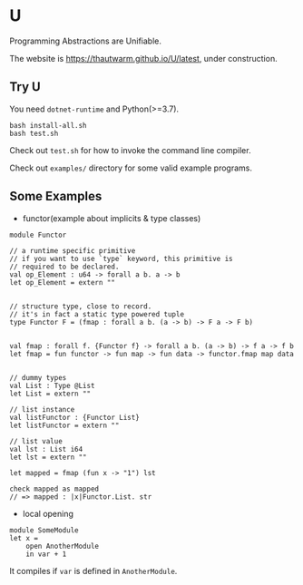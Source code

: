 # U

Programming Abstractions are Unifiable.

The website is https://thautwarm.github.io/U/latest, under construction.

## Try U

You need `dotnet-runtime` and Python(>=3.7).

```
bash install-all.sh
bash test.sh
```

Check out `test.sh` for how to invoke the command line compiler.

Check out `examples/` directory for some valid example programs.

## Some Examples

- functor(example about implicits & type classes)

```F#
module Functor

// a runtime specific primitive
// if you want to use `type` keyword, this primitive is
// required to be declared.
val op_Element : u64 -> forall a b. a -> b
let op_Element = extern ""


// structure type, close to record.
// it's in fact a static type powered tuple
type Functor F = (fmap : forall a b. (a -> b) -> F a -> F b)


val fmap : forall f. {Functor f} -> forall a b. (a -> b) -> f a -> f b
let fmap = fun functor -> fun map -> fun data -> functor.fmap map data


// dummy types
val List : Type @List
let List = extern ""

// list instance
val listFunctor : {Functor List}
let listFunctor = extern ""

// list value
val lst : List i64
let lst = extern ""

let mapped = fmap (fun x -> "1") lst

check mapped as mapped
// => mapped : |x|Functor.List. str
```


- local opening

```F#
module SomeModule
let x =
    open AnotherModule
    in var + 1
```

It compiles if `var` is defined in `AnotherModule`.

